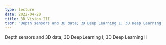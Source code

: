 ```yaml
---
type: lecture
date: 2022-04-20
title: 3D Vision III
tldr: "Depth sensors and 3D data; 3D Deep Learning I; 3D Deep Learning II"
---
```

Depth sensors and 3D data; 3D Deep Learning I; 3D Deep Learning II